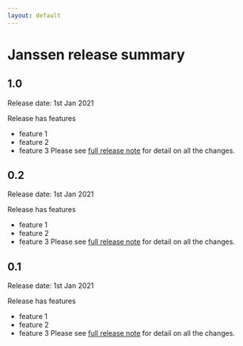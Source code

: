 ```yaml
---
layout: default
---
```


# Janssen release summary

## 1.0

Release date: 1st Jan 2021

Release has features
- feature  1
- feature  2
- feature  3
  Please see [full release note](https://google.com) for detail on all the changes.

## 0.2

Release date: 1st Jan 2021

Release has features
- feature  1
- feature  2
- feature  3
  Please see [full release note](https://google.com) for detail on all the changes.

## 0.1

Release date: 1st Jan 2021

Release has features
- feature  1
- feature  2
- feature  3
  Please see [full release note](https://google.com) for detail on all the changes.